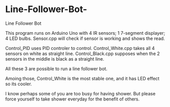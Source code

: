 # Line-Follower-Bot-
Line Follower Bot

This program runs on Arduino Uno with 4 IR sensors; 1 7-segment displayer; 4 LED bulbs.
Sensor.cpp will check if sensor is working and shows the read.

Control_PID uses PID controler to control.
Control_White.cpp takes all 4 sensors on white as straight line.
Control_Black.cpp supposes when the 2 sensors in the middle is black as a straight line.

All these 3 are possible to run a line follower bot.

Amoing those, Control_White is the most stable one, and it has LED effect so its cooler.

I know perhaps some of you are too busy for having shower.
But please force yourself to take shower everyday for the benefit of others.
